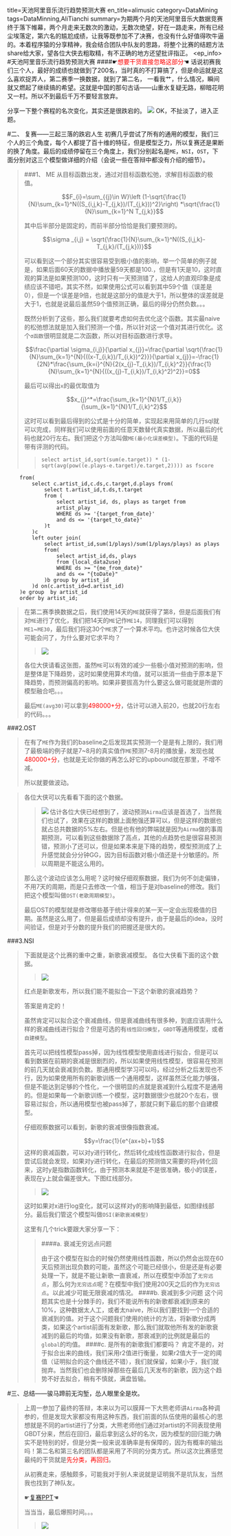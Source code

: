 title=天池阿里音乐流行趋势预测大赛
en_title=alimusic
category=DataMining
tags=DataMinning,AliTianchi
summary=为期两个月的天池阿里音乐大数据竞赛终于落下帷幕，两个月走来无数次的激动，无数次绝望，好在一路走来，所有已经尘埃落定，第六名的尴尬成绩，让我等既参加不了决赛，也没有什么好值得吹牛逼的。本着程序猿的分享精神，我会结合团队中队友的思路，将整个比赛的结题方法share给大家，望各位大侠去粗取精，有不正确的地方还望批评指正。
<ep_info>
#天池阿里音乐流行趋势预测大赛
####☛<font color=red>想要干货直接忽略这部分</font>☚
话说初赛我们三个人，最好的成绩也就做到了200名，当时真的不打算搞了，但是命运就是这么喜欢捉弄人，第二赛季一换数据，就到了第二名， 一看我艹，什么情况，瞬间就又燃起了继续搞的希望。这就是中国的那句古话——山重水复疑无路，柳暗花明又一村。所以不到最后千万不要轻言放弃。

分享一下整个赛程的名次变化，其实还是很跌宕的。
![](http://i.imgur.com/pHhMV4E.png)
OK，不扯淡了，进入正题。

#二、 复赛——三起三落的跌宕人生
初赛几乎尝试了所有的通用的模型，我们三个人的三个角度，每个人都提了百十维的特征，但是模型乏力，所以复赛还是果断的换了角度。最后的成绩停留在三个角度上，我们分别起名是`ME`，`NSI`，`OST`，下面分别对这三个模型做详细的介绍（会说一些在答辩中都没有介绍的细节）。

>###1、 ME
>从目标函数出发，通过对目标函数松弛，求解目标函数的极值。
>
>$$F_{i}=\sum_{{j}\in W}\left (1-\sqrt{\frac{1}{N}\sum_{k=1}^N((S_{i,j,k}-T_{j,k})/(T_{j,k}))^2}\right) *\sqrt{\frac{1}{N}\sum_{k=1}^N T_{j,k}}$$
>
>其中后半部分是固定的，而前半部分恰恰是我们要预测的。
>
>$$\sigma _{i,j} = \sqrt{\frac{1}{N}\sum_{k=1}^N((S_{i,j,k}-T_{j,k}/(T_{j,k}))}$$
>
>可以看到这一个部分其实很容易受到极小值的影响，举一个简单的例子就是，如果后面60天的数据中播放量59天都是100.，但是有1天是10，这时直观的算法是如果预测100，这时只有一天预测错了，这给人的直观印象是成绩应该不错吧，其实不然，如果使用公式可以看到其中59个值（误差是0），但是一个误差是9倍，也就是这部分的值是大于1，所以整体的误差就是大于1，也就是说最后虽然59个值预测正确，最后的得分仍然负数。。。
>
>既然分析到了这些，那么我们就要考虑如何去优化这个函数。其实最naive的松弛想法就是加入我们预测一个值，所以针对这一个值对其进行优化。这个`σ函数`很明显就是二次函数，所以对目标函数进行求导。
>
>$$\frac{\partial \sigma_{i,j}}{\partial x_{j}}=\frac{\partial \sqrt{\frac{1}{N}\sum_{k=1}^{N}{((x-T_{i,k})/T_{i,k})^2}}}{\partial x_{j}}=-\frac{1}{2N}*\frac{\sum_{k=i}^{N}{2(x_{j}-T_{i,k})/T_{i,k}^2}}{\frac{1}{N}\sum_{k=1}^{N}{((x_{j}-T_{i,k})/T_{i,k}^2)^2}}=0$$
>
>最后可以得出`x`的最优取值为
>
>$$x_{j}^*=\frac{\sum_{k=1}^{N}1/T_{i,k}}{\sum_{k=1}^{N}1/T_{i,k}^2}$$
>
>这时可以看到最后得到的公式是十分的简单，实现起来用简单的几行sql就可以完成，同样我们可以使用前面的任意天数替代真实数据，所以最后的代码也就20行左右。我们把这个方法叫做`ME(最小化误差模型)`。下面的代码是带有评测的代码。
>
>>     select artist_id,sqrt(sum(e.target)) * (1-sqrt(avg(pow((e.plays-e.target)/e.target,2)))) as fscore
        from(
            select c.artist_id,c.ds,c.target,d.plays from(
                select t.artist_id,t.ds,t.target
                from (
                    select artist_id, ds, plays as target from
                    artist_play
                    WHERE ds >= '{target_from_date}'
                    and ds <= '{target_to_date}' 
                )t
            )c
            left outer join(
                select artist_id,sum(1/plays)/sum(1/plays/plays) as plays 
                from(
                    select artist_id,ds, plays
                    from {local_data2use}                
                    WHERE ds >= "{me_from_date}"
                    and ds <= "{toDate}"    
                )b group by artist_id
            )d on(c.artist_id=d.artist_id)
        )e group  by artist_id
        order by artist_id;

>在第二赛季换数据之后，我们使用14天的`ME`就获得了第8，但是后面我们有对`ME`进行了优化，我们把14天的`ME`记作`ME14`，同理我们可以得到`ME1`~`ME30`，最后我们将这30个`ME`求了一个算术平均。也许这时候各位大侠可能会问了，为什么要对它求平均？
>>![](http://i.imgur.com/NHLcxoS.png)
>
>各位大侠请看这张图，虽然`ME`可以有效的减少一些极小值对预测的影响，但是整体是下降趋势，这时如果使用算术均值，就可以抵消一些由于原本是下降趋势，而预测偏高的影响。如果非要拔高为什么要这么做可能就是所谓的模型融合吧。。。
>
>最后`ME(avg30)`可以拿到<font color=red>498000+分</font>，估计可以进入前20，也就20行左右的代码。。。

###2.OST
>在有了`ME`作为我们的baseline之后发现其实预测一个是是有上限的，我们用了最极端的例子就是7~8月的真实值作`ME`预测7-8月的播放量，发现也就<font color=red>480000+分</font>，也就是无论你做的再怎么好它的upbound就在那里，不增不减。
>
>所以就要做波动。

>各位大侠可以先看看下面的这个数据。
>>![](http://i.imgur.com/PVToGf6.png)
>估计各位大侠已经想到了，波动预测`Airma`应该是首选了，当然我们也试了，效果在这样的数据上面勉强还算可以，但是这样的数据也就占总共数据的5%左右。但是也有他的弊端就是因为`Airma`做的事周期预测，可以看到这些数据除了高点，其他的点趋势也是很容易预测错，预测小了还可以，但是如果本来是下降的趋势，模型预测成了上升感觉就会分分钟GG，因为目标函数对极小值还是十分敏感的。所以周期是不能这么用的。
>
>那么这个波动应该怎么用呢？这时候仔细观察数据，我们为何不剑走偏锋，不用7天的周期，而是只去修改一个值，相当于是对baseline的修改。我们把这个模型叫做`OST(老歌周期模型)`。
>
>最后OST的模型就是修改哪些基于统计得来的某一天一定会出现极值的日期。虽然是这么用了，但是最后成绩却没有提升，由于是最后的idea，没时间验证，但是对于分数的提升我们的把握还是很大的。

###3.NSI
>下面就是这个比赛的重中之重，新歌衰减模型。
>各位大侠看下面的这个数据。
>>![](http://i.imgur.com/6c2mM3j.png)
>
>红点是新歌发布，所以我们能不能拟合一下这个新歌的衰减趋势？
>
>答案是肯定的！
>
>虽然肯定可以拟合这个衰减曲线，但是衰减曲线有很多种，到底应该用什么样的衰减曲线进行拟合？但是可选的有`线性回归模型`，`GBDT`等通用模型，或者`自建模型`。
>
>首先可以把线性模型pass掉，因为线性模型使用直线进行拟合，但是可以看到数据在前期的衰减是很剧烈的，所以如果使用线性模型，很容易在预测的前几天就会衰减到负数。那通用模型学习可以吗，经过分析之后发现也不行，因为如果使用所有的新歌训练一个通用模型，这样虽然泛化能力够强，但是不能达到足够的个性化，一个很明显的点就是衰减到什么程度不是通用的。但是如果每一个新歌训练一个模型，这时数据很少也就20个左右，很容易过拟合，所以通用模型也被pass掉了，那就只剩下最后的那个自建模型。
>
>仔细观察数据可以看到，新歌的衰减很像指数衰减。
>
>$$y=\frac{1}{e^{ax+b}+1}$$
>这样的衰减函数，可以对y进行转化，然后转化成线性函数进行拟合，但是尝试后就会发现，如果对y进行转化，在最后的预测值又需要的将y转化回来，这时y是指数函数转化，由于预测本来就是不是很准确，极小的误差，表现在y上就会偏差很大。下图红线部分。
>>![](http://i.imgur.com/362AnqP.png)
>
>这时如果对x进行log变化，就可以这样对y的影响降到最低，如图绿线部分。最后我们管这个模型叫做`OSI(新歌衰减模型)`
>
>这里有几个trick要跟大家分享一下：
>>####a. 衰减无穷远点问题
>>
>>由于这个模型在拟合的时候仍然使用线性函数，所以仍然会出现在60天后预测出现负数的可能，虽然这个可能已经很小，但是还是有必要处理一下，就是不能让新歌一直衰减，所以在模型中添加了`无穷远点`，那么何为`无穷远点`呢？在模型中我们使用200天之后的作为`无穷远点`。以此减少可能无限衰减的情况。
>>####b. 衰减到多少问题
>>这个问题其实也是十分棘手的，我们不能说所有的新歌都衰减到原来的10%，这种数据太人工，或者太naive，所以我们要找到一个合适的衰减到的值。对于这个问题我们使用的统计的方法，将新歌分成两类，如果这个artist前面有发新歌，那么我们就取他所有发的新歌衰减到的最后的均值，如果没有新歌，那衰减到的比例就是最后的`global`的均值。
>>####c. 是所有的新歌我们都要吗？
>>肯定不是的，对于拟合出来的曲线，我们采用r2值进行衡量，如果r2值大于一定的阈值（证明拟合的这个曲线还不错），我们就保留，如果小于，我们就抛弃。当然我们也会删除掉那些在最后几天发布的新歌，因为这个趋势不好去拟合，稍有不慎就，满盘皆输。

#三、总结——骏马蹄前无沟堑，怂人眼里全是坎。
>上周一参加了最终的答辩，本来以为可以膜拜一下大熊老师讲`Airma`各种调参的，但是发现大家都没有用这种东西，我们前面的队伍使用的最核心的思想就是不同的artist进行了分类，大熊老师他们通过对artist的不同表现使用GBDT分来，然后在回归，最后拿到这么好的名次，因为模型的回归能力确实不是特别的好，但是分类一般来说准确率是有保障的，因为有概率的输出吗！第二名和第三名的团队都是采用了不同的分类方式。所以这次比赛感觉最纯的干货就是<font color=red>先分类，再回归</font>。
>
>从初赛走来，感触颇多，可能我对于别人来说就是证明我不是坑队友，当然我也找到了神队友。
>
>☛[复赛PPT](http://www.wangqingbaidu.cn/show_ppt/ALIMUSIC)☚
>
>当当当，最后爆照时间。。。
>
>>![](http://i.imgur.com/LAk3Xfy.jpg)
